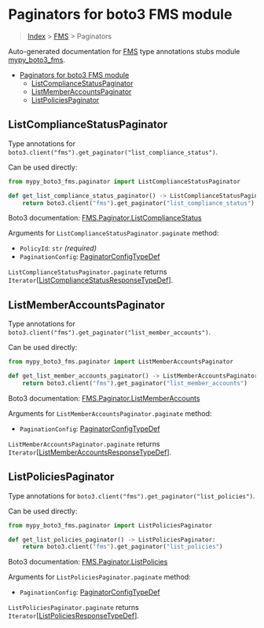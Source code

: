 # Paginators for boto3 FMS module

> [Index](..) > [FMS](.) > Paginators

Auto-generated documentation for
[FMS](https://boto3.amazonaws.com/v1/documentation/api/1.17.78/reference/services/fms.html#FMS)
type annotations stubs module
[mypy_boto3_fms](https://pypi.org/project/mypy-boto3-fms/).

- [Paginators for boto3 FMS module](#paginators-for-boto3-fms-module)
  - [ListComplianceStatusPaginator](#listcompliancestatuspaginator)
  - [ListMemberAccountsPaginator](#listmemberaccountspaginator)
  - [ListPoliciesPaginator](#listpoliciespaginator)

## ListComplianceStatusPaginator

Type annotations for
`boto3.client("fms").get_paginator("list_compliance_status")`.

Can be used directly:

```python
from mypy_boto3_fms.paginator import ListComplianceStatusPaginator

def get_list_compliance_status_paginator() -> ListComplianceStatusPaginator:
    return boto3.client("fms").get_paginator("list_compliance_status")
```

Boto3 documentation:
[FMS.Paginator.ListComplianceStatus](https://boto3.amazonaws.com/v1/documentation/api/1.17.78/reference/services/fms.html#FMS.Paginator.ListComplianceStatus)

Arguments for `ListComplianceStatusPaginator.paginate` method:

- `PolicyId`: `str` *(required)*
- `PaginationConfig`:
  [PaginatorConfigTypeDef](./type_defs.md#paginatorconfigtypedef)

`ListComplianceStatusPaginator.paginate` returns
`Iterator`\[[ListComplianceStatusResponseTypeDef](./type_defs.md#listcompliancestatusresponsetypedef)\].

## ListMemberAccountsPaginator

Type annotations for
`boto3.client("fms").get_paginator("list_member_accounts")`.

Can be used directly:

```python
from mypy_boto3_fms.paginator import ListMemberAccountsPaginator

def get_list_member_accounts_paginator() -> ListMemberAccountsPaginator:
    return boto3.client("fms").get_paginator("list_member_accounts")
```

Boto3 documentation:
[FMS.Paginator.ListMemberAccounts](https://boto3.amazonaws.com/v1/documentation/api/1.17.78/reference/services/fms.html#FMS.Paginator.ListMemberAccounts)

Arguments for `ListMemberAccountsPaginator.paginate` method:

- `PaginationConfig`:
  [PaginatorConfigTypeDef](./type_defs.md#paginatorconfigtypedef)

`ListMemberAccountsPaginator.paginate` returns
`Iterator`\[[ListMemberAccountsResponseTypeDef](./type_defs.md#listmemberaccountsresponsetypedef)\].

## ListPoliciesPaginator

Type annotations for `boto3.client("fms").get_paginator("list_policies")`.

Can be used directly:

```python
from mypy_boto3_fms.paginator import ListPoliciesPaginator

def get_list_policies_paginator() -> ListPoliciesPaginator:
    return boto3.client("fms").get_paginator("list_policies")
```

Boto3 documentation:
[FMS.Paginator.ListPolicies](https://boto3.amazonaws.com/v1/documentation/api/1.17.78/reference/services/fms.html#FMS.Paginator.ListPolicies)

Arguments for `ListPoliciesPaginator.paginate` method:

- `PaginationConfig`:
  [PaginatorConfigTypeDef](./type_defs.md#paginatorconfigtypedef)

`ListPoliciesPaginator.paginate` returns
`Iterator`\[[ListPoliciesResponseTypeDef](./type_defs.md#listpoliciesresponsetypedef)\].
